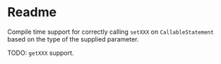 # Readme

Compile time support for correctly calling `setXXX` on `CallableStatement` based on the type of the supplied parameter.

TODO: `getXXX` support.
